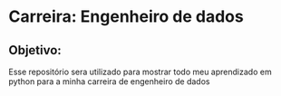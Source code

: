 # Carreira: Engenheiro de dados


## Objetivo:
Esse repositório sera utilizado para mostrar todo meu aprendizado em python para a minha carreira de engenheiro de dados
